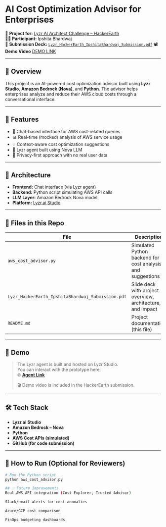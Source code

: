 # AI Cost Optimization Advisor for Enterprises

🎯 **Project for:** [Lyzr AI Architect Challenge – HackerEarth](https://www.hackerearth.com/challenges/hackathon/lyzr/)  
👩‍💻 **Participant:** Ipshita Bhardwaj  
📄 **Submission Deck:** [`Lyzr_HackerEarth_IpshitaBhardwaj_Submission.pdf`](./Lyzr_HackerEarth_IpshitaBhardwaj_Submission.pdf)
📽️ **Demo Video** [DEMO LINK](https://www.loom.com/share/9409c3e931664bf8a26760308fe16f83?sid=29bfa952-b75a-4cec-b8d8-386daea722c6)

---

## 🧠 Overview

This project is an AI-powered cost optimization advisor built using **Lyzr Studio**, **Amazon Bedrock (Nova)**, and **Python**. The advisor helps enterprises analyze and reduce their AWS cloud costs through a conversational interface.

---

## 🚀 Features

- 💬 Chat-based interface for AWS cost-related queries
- 📊 Real-time (mocked) analysis of AWS service usage
- 💡 Context-aware cost optimization suggestions
- 🤖 Lyzr agent built using Nova LLM
- 🔐 Privacy-first approach with no real user data

---

## 🧩 Architecture

- **Frontend:** Chat interface (via Lyzr agent)
- **Backend:** Python script simulating AWS API calls
- **LLM Layer:** Amazon Bedrock Nova model
- **Platform:** [Lyzr.ai Studio](https://studio.lyzr.ai)

---

## 📂 Files in this Repo

| File | Description |
|------|-------------|
| `aws_cost_advisor.py` | Simulated Python backend for cost analysis and suggestions |
| `Lyzr_HackerEarth_IpshitaBhardwaj_Submission.pdf` | Slide deck with project overview, architecture, and impact |
| `README.md` | Project documentation (this file) |

---

## 🎥 Demo

> The Lyzr agent is built and hosted on Lyzr Studio.  
> You can interact with the prototype here:  
> 🌐 **[Agent Link](https://studio.lyzr.ai/agent/687272386cc2cda0d0a1a179)**  
>  
> 🎬 Demo video is included in the HackerEarth submission.

---

## 🛠️ Tech Stack

- **Lyzr.ai Studio**
- **Amazon Bedrock – Nova**
- **Python**
- **AWS Cost APIs (simulated)**
- **GitHub (for code submission)**

---

## 🧪 How to Run (Optional for Reviewers)

```bash
# Run the Python script
python aws_cost_advisor.py

## 💡 Future Improvements
Real AWS API integration (Cost Explorer, Trusted Advisor)

Slack/email alerts for cost anomalies

Azure/GCP cost comparison

FinOps budgeting dashboards
